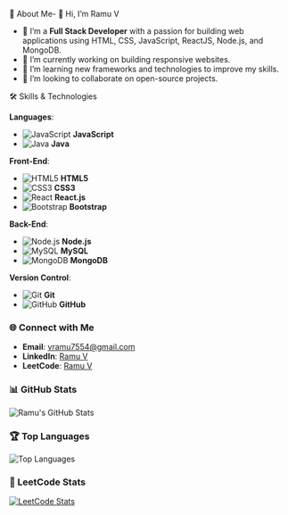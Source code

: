  🚀 About Me-
👋 Hi, I’m Ramu V
- 👀 I’m a **Full Stack Developer** with a passion for building web applications using HTML, CSS, JavaScript, ReactJS, Node.js, and MongoDB.
- 🔭 I’m currently working on building responsive websites.
- 🌱 I’m learning new frameworks and technologies to improve my skills.
- 👯 I’m looking to collaborate on open-source projects.
 
🛠️ Skills & Technologies

**Languages**:
- ![JavaScript](https://img.icons8.com/color/48/000000/javascript.png) **JavaScript**
- ![Java](https://img.icons8.com/color/48/000000/java-coffee-cup-logo.png) **Java**

**Front-End**:
- ![HTML5](https://img.icons8.com/color/48/000000/html-5.png) **HTML5**
- ![CSS3](https://img.icons8.com/color/48/000000/css3.png) **CSS3**
- ![React](https://img.icons8.com/color/48/000000/react-native.png) **React.js**
- ![Bootstrap](https://img.icons8.com/color/48/000000/bootstrap.png) **Bootstrap**

**Back-End**:
- ![Node.js](https://img.icons8.com/color/48/000000/nodejs.png) **Node.js**
- ![MySQL](https://img.icons8.com/color/48/000000/mysql-logo.png) **MySQL**
- ![MongoDB](https://img.icons8.com/color/48/000000/mongodb.png) **MongoDB**


**Version Control**:
- ![Git](https://img.icons8.com/color/48/000000/git.png) **Git**
- ![GitHub](https://img.icons8.com/fluent/48/000000/github.png) **GitHub**

### 🌐 Connect with Me
- **Email**: [vramu7554@gmail.com](mailto:vramu7554@gmail.com)
- **LinkedIn**: [Ramu V](https://www.linkedin.com/in/ramu-v-3274452a0)
- **LeetCode**: [Ramu V](https://leetcode.com/u/ramu_v_/)

### 📊 GitHub Stats
![Ramu's GitHub Stats](https://github-readme-stats.vercel.app/api?username=Ramu148&show_icons=true&theme=radical)

### 🏆 Top Languages
![Top Languages](https://github-readme-stats.vercel.app/api/top-langs/?username=Ramu148&layout=compact&theme=radical)

### 🚀 LeetCode Stats
[![LeetCode Stats](https://leetcode-stats-api.herokuapp.com/Ramu_v_/)](https://leetcode.com/u/ramu_v_/)





<!---
Ramu148/Ramu148 is a ✨ special ✨ repository because its `README.md` (this file) appears on your GitHub profile.
You can click the Preview link to take a look at your changes.
--->
